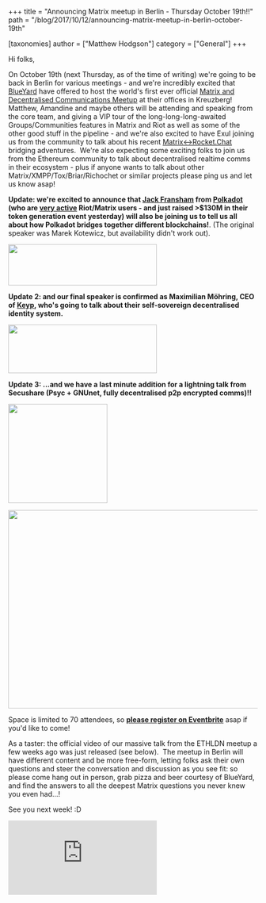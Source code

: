 +++
title = "Announcing Matrix meetup in Berlin - Thursday October 19th!!"
path = "/blog/2017/10/12/announcing-matrix-meetup-in-berlin-october-19th"

[taxonomies]
author = ["Matthew Hodgson"]
category = ["General"]
+++

Hi folks,

On October 19th (next Thursday, as of the time of writing) we're going to be back in Berlin for various meetings - and we're incredibly excited that <a href="http://blueyard.com/">BlueYard</a> have offered to host the world's first ever official <a href="https://www.eventbrite.co.uk/e/matrix-and-friends-tickets-38729041606">Matrix and Decentralised Communications Meetup</a> at their offices in Kreuzberg!  Matthew, Amandine and maybe others will be attending and speaking from the core team, and giving a VIP tour of the long-long-long-awaited Groups/Communities features in Matrix and Riot as well as some of the other good stuff in the pipeline - and we're also excited to have Exul joining us from the community to talk about his recent <a href="https://github.com/exul/matrix-rocketchat">Matrix&lt;-&gt;Rocket.Chat</a> bridging adventures.  We're also expecting some exciting folks to join us from the Ethereum community to talk about decentralised realtime comms in their ecosystem - plus if anyone wants to talk about other Matrix/XMPP/Tox/Briar/Richochet or similar projects please ping us and let us know asap!

<b>Update: we're excited to announce that <a href="https://twitter.com/jFransham">Jack Fransham</a> from <a href="https://polkadot.network/">Polkadot</a> (who are <a href="https://riot.im/app/#/room/#polkadot-watercooler:matrix.org">very active</a> Riot/Matrix users - and just raised >$130M in their token generation event yesterday) will also be joining us to tell us all about how Polkadot bridges together different blockchains!</b>. (The original speaker was Marek Kotewicz, but availability didn't work out).

<a href="https://polkadot.network/"><img src="/blog/wp-content/uploads/2017/10/Screen-Shot-2017-10-16-at-21.50.57-300x83.png" alt="" width="300" height="83" class="aligncenter size-medium wp-image-2885" /></a>

<b>Update 2: and our final speaker is confirmed as Maximilian Möhring, CEO of <a href="https://keyp.io/">Keyp</a>, who's going to talk about their self-sovereign decentralised identity system.</b>

<a href="https://keyp.io/"><img src="/blog/wp-content/uploads/2017/10/Screen-Shot-2017-10-16-at-21.53.40-300x98.png" alt="" width="300" height="98" class="aligncenter size-medium wp-image-2884" /></a>

<b>Update 3: ...and we have a last minute addition for a lightning talk from Secushare (Psyc + GNUnet, fully decentralised p2p encrypted comms)!!</b>

<a href="https://secushare.org"><img src="/blog/wp-content/uploads/2017/10/secushare-0444-300x200.png" alt="" width="200" height="200" class="aligncenter size-medium wp-image-2888" /></a>

<a href="https://www.eventbrite.co.uk/e/matrix-and-friends-tickets-38729041606"><img src="/blog/wp-content/uploads/2017/10/meetup.png" alt="" width="800" height="400" class="aligncenter size-full wp-image-2877" /></a>

Space is limited to 70 attendees, so <a href="https://www.eventbrite.co.uk/e/matrix-and-friends-tickets-38729041606"><strong>please register on Eventbrite</strong></a> asap if you'd like to come!

As a taster: the official video of our massive talk from the ETHLDN meetup a few weeks ago was just released (see below).  The meetup in Berlin will have different content and be more free-form, letting folks ask their own questions and steer the conversation and discussion as you see fit: so please come hang out in person, grab pizza and beer courtesy of BlueYard, and find the answers to all the deepest Matrix questions you never knew you even had...!

See you next week! :D

<iframe src="https://www.youtube.com/embed/y0-j4Q77KXM" frameBorder="0" allowFullScreen></iframe>
